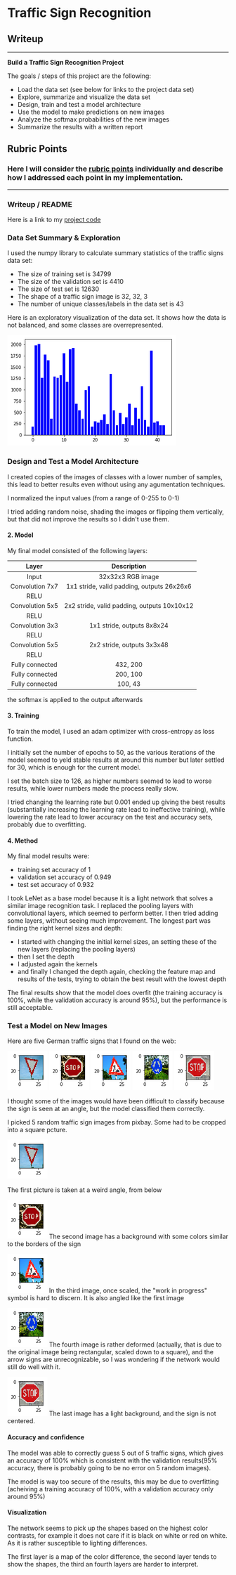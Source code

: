 # **Traffic Sign Recognition** 

## Writeup

---

**Build a Traffic Sign Recognition Project**

The goals / steps of this project are the following:
* Load the data set (see below for links to the project data set)
* Explore, summarize and visualize the data set
* Design, train and test a model architecture
* Use the model to make predictions on new images
* Analyze the softmax probabilities of the new images
* Summarize the results with a written report


[//]: # (Image References)

[image1]: ./images/visualization.png "Visualization"
[image2]: ./examples/grayscale.jpg "Grayscaling"
[image3]: ./examples/random_noise.jpg "Random Noise"
       
[image4]: ./images/extra/resized_right_of.png "Traffic Sign 1"
[image5]: ./images/extra/resized_stop1.png "Traffic Sign 2"
[image6]: ./images/extra/resized_work.png "Traffic Sign 3"
[image7]: ./images/extra/resized_roundabout.png "Traffic Sign 4"
[image8]: ./images/extra/resized_stop2.png "Traffic Sign 5"

## Rubric Points
### Here I will consider the [rubric points](https://review.udacity.com/#!/rubrics/481/view) individually and describe how I addressed each point in my implementation.  


---
### Writeup / README

Here is a link to my [project code](https://github.com/gaber-/CarND-Traffic-Sign-Classifier-Project/blob/master/Traffic_Sign_Classifier.ipynb)

### Data Set Summary & Exploration

I used the numpy library to calculate summary statistics of the traffic
signs data set:

* The size of training set is 34799
* The size of the validation set is 4410
* The size of test set is 12630
* The shape of a traffic sign image is 32, 32, 3
* The number of unique classes/labels in the data set is 43

Here is an exploratory visualization of the data set. It shows how the data is not balanced, and some classes are overrepresented.

![alt text][image1]

### Design and Test a Model Architecture

I created copies of the images of classes with a lower number of samples, this lead to better results even without using any agumentation techniques.

I normalized the input values (from a range of 0-255 to 0-1)

I tried adding random noise, shading the images or flipping them vertically, but that did not improve the results so I didn't use them.

#### 2. Model

My final model consisted of the following layers:

| Layer         		|     Description	        					| 
|:---------------------:|:---------------------------------------------:| 
| Input         		| 32x32x3 RGB image   							| 
| Convolution 7x7     	| 1x1 stride, valid padding, outputs 26x26x6 	|
| RELU					|												|
| Convolution 5x5     	| 2x2 stride, valid padding, outputs 10x10x12 	|
| RELU					|												|
| Convolution 3x3     	| 1x1 stride,  outputs 8x8x24 			    	|
| RELU					|												|
| Convolution 5x5     	| 2x2 stride,  outputs 3x3x48   				|
| RELU					|												|
| Fully connected		| 432, 200   									|
| Fully connected		| 200, 100    									|
| Fully connected		| 100, 43      									|
 
the softmax is applied to the output afterwards


#### 3. Training

To train the model, I used an adam optimizer with cross-entropy as loss function.

I initially set the number of epochs to 50, as the various iterations of the model seemed to yeld stable results at around this number but later settled for 30, which is enough for the current model.

I set the batch size to 126, as higher numbers seemed to lead to worse results, while lower numbers made the process really slow.

I tried changing the learning rate but 0.001 ended up giving the best results (substantially increasing the learning rate lead to ineffective training),
while lowering the rate lead to lower accuracy on the test and accuracy sets, probably due to overfitting.

#### 4. Method

My final model results were:
* training set accuracy of 1
* validation set accuracy of 0.949
* test set accuracy of 0.932

I took LeNet as a base model because it is a light network that solves a similar image recognition task.
I replaced the pooling layers with convolutional layers, which seemed to perform better.
I then tried adding some layers, without seeing much improvement.
The longest part was finding the right kernel sizes and depth:

* I started with changing the initial kernel sizes, an setting these of the new layers (replacing the pooling layers)
* then I set the depth
* I adjusted again the kernels
* and finally I changed the depth again, checking the feature map and results of the tests, trying to obtain the best result with the lowest depth

The final results show that the model does overfit (the training accuracy is 100%, while the validation accuracy is around 95%), but the performance is still acceptable.

### Test a Model on New Images

Here are five German traffic signs that I found on the web:

![alt text][image4] ![alt text][image5] ![alt text][image6] 
![alt text][image7] ![alt text][image8]

I thought some of the images would have been difficult to classify because the sign is seen at an angle, but the model classified them correctly.


I picked 5 random traffic sign images from pixbay. Some had to be cropped into a square pcture.

![alt text][image4]

The first picture is taken at a weird angle, from below

![alt text][image5]
The second image has a background with some colors similar to the borders of the sign

![alt text][image6]
In the third image, once scaled, the "work in progress" symbol is hard to discern. It is also angled like the first image

![alt text][image7]
The fourth image is rather deformed (actually, that is due to the original image being rectangular, scaled down to a square), and the arrow signs are unrecognizable, so 
I was wondering if the network would still do well with it.

![alt text][image8]
The last image has a light background, and the sign is not centered.

#### Accuracy and confidence

The model was able to correctly guess 5 out of 5 traffic signs, which gives an accuracy of 100% which is consistent with the validation results(95% accuracy,
there is probably going to be no error on 5 random images).

The model is way too secure of the results, this may be due to overfitting (acheiving a training accuracy of 100%, with a validation accuracy only around 95%)

#### Visualization

The network seems to pick up the shapes based on the highest color contrasts, for example it does not care if it is black on white or red on white.
As it is rather susceptible to lighting differences.

The first layer is a map of the color difference, the second layer tends to show the shapes, the third an fourth layers are harder to interpret.

